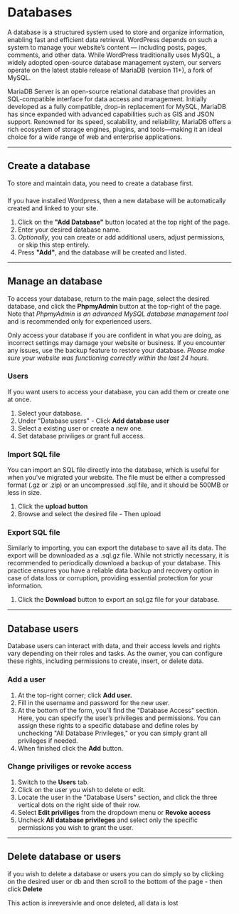 

# Databases

A database is a structured system used to store and organize information, enabling fast and efficient data retrieval.
WordPress depends on such a system to manage your website’s content — including posts, pages, comments, and other data. While WordPress traditionally uses MySQL, a widely adopted open-source database management system, our servers operate on the latest stable release of MariaDB (version 11+), a fork of MySQL.

MariaDB Server is an open-source relational database that provides an SQL-compatible interface for data access and management. Initially developed as a fully compatible, drop-in replacement for MySQL, MariaDB has since expanded with advanced capabilities such as GIS and JSON support. Renowned for its speed, scalability, and reliability, MariaDB offers a rich ecosystem of storage engines, plugins, and tools—making it an ideal choice for a wide range of web and enterprise applications.



---

## Create a database

To store and maintain data, you need to create a database first.

<div class="info custom-block" style="padding-top: 8px">
If you have installed Wordpress, then a new database will be automatically created and linked to your site.
</div>

1. Click on the **"Add Database"** button located at the top right of the page.
2. Enter your desired database name.
3. <i>Optionally</i>, you can create or add additional users, adjust permissions, or skip this step entirely.
4. Press **"Add"**, and the database will be created and listed.


---


## Manage an database

To access your database, return to the main page, select the desired database, and click the <b>PhpmyAdmin</b> button at the top-right of the page. Note that <i>PhpmyAdmin is an advanced MySQL database management tool</i> and is recommended only for experienced users.

<Note>Only access your database if you are confident in what you are doing, as incorrect settings may damage your website or business. If you encounter any issues, use the backup feature to restore your database. <i>Please make sure your website was functioning correctly within the last 24 hours.</i></Note>


### Users

If you want users to access your database, you can add them or create one at once.

1. Select your database.
2. Under "Database users" - Click <b>Add database user</b>
3. Select a existing user or create a new one.
4. Set database priviliges or grant full access.


### Import SQL file

You can import an SQL file directly into the database, which is useful for when you've migrated your website. The file must be either a compressed format (.gz or .zip) or an uncompressed .sql file, and it should be 500MB or less in size.

1. Click the <b>upload button</b>
2. Browse and select the desired file - Then upload

### Export SQL file

Similarly to importing, you can export the database to save all its data. The export will be downloaded as a .sql.gz file. While not strictly necessary, it is recommended to periodically download a backup of your database. This practice ensures you have a reliable data backup and recovery option in case of data loss or corruption, providing essential protection for your information. 

1. Click the <b>Download</b> button to export an sql.gz file for your database.

---

## Database users

Database users can interact with data, and their access levels and rights vary depending on their roles and tasks. As the owner, you can configure these rights, including permissions to create, insert, or delete data. 

### Add a user

1. At the top-right corner; click <b>Add user.</b>
2. Fill in the username and password for the new user.
3. At the bottom of the form, you’ll find the "Database Access" section. Here, you can specify the user’s privileges and permissions. You can assign these rights to a specific database and define roles by unchecking "All Database Privileges," or you can simply grant all privileges if needed.
4. When finished click the <b>Add</b> button. 


### Change priviliges or revoke access

1. Switch to the <b>Users</b> tab.
2. Click on the user you wish to delete or edit.
3. Locate the user in the "Database Users" section, and click the three vertical dots on the right side of their row.
4. Select <b>Edit priviliges</b> from the dropdown menu or <b>Revoke access</b>
5. Uncheck <b>All database privileges</b> and select only the specific permissions you wish to grant the user.


---

## Delete database or users

if you wish to delete a database or users you can do simply so by clicking on the desired user or db and then scroll to the bottom of the page - then click <b>Delete</b>

<Note>This action is inreversivle and once deleted, all data is lost </Note>







